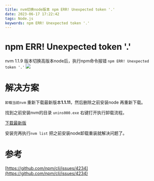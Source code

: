 ```yaml
---
title: nvm切换node版本 npm ERR! Unexpected token '.'
date: 2023-06-17 17:22:42
tags: Node.js
keywords: npm ERR! Unexpected token '.'
---
```

# npm ERR! Unexpected token '.'
nvm 1.1.9 版本切换高版本node后，执行npm命令报错 `npm ERR! Unexpected token '.'`
![](https://hexo-1252491761.cos.ap-beijing.myqcloud.com/npmERR%21Unexpectedtoken%20%27.%27/12345.png)
# 解决方案
`卸载当前nvm` 重新下载最新版本**1.1.11**，然后删除之前安装node 再重新下载。

找到之前安装nvm的目录 `unins000.exe` 右键打开执行卸载流程。

[下载最新版](https://github.com/coreybutler/nvm-windows/releases)

安装完再执行`nvm list` 把之前安装node卸载重装就解决问题了。
# 参考
[https://github.com/npm/cli/issues/4234](https://github.com/npm/cli/issues/4234)